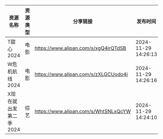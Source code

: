 | 资源名称          | 资源类型 | 分享链接                                 | 发布时间                |
| ------------- | ---- | ------------------------------------ | ------------------- |
| T甜心2024       | 电影   | https://www.alipan.com/s/xgQ4irQTdSB | 2024-11-29 14:26:13 |
| W危机航线2024     | 电影   | https://www.alipan.com/s/zXLGCUodo4j | 2024-11-29 14:26:16 |
| X现在就出发第二季2024 | 综艺   | https://www.alipan.com/s/WhtSNLxQcYW | 2024-11-29 14:24:10 |
